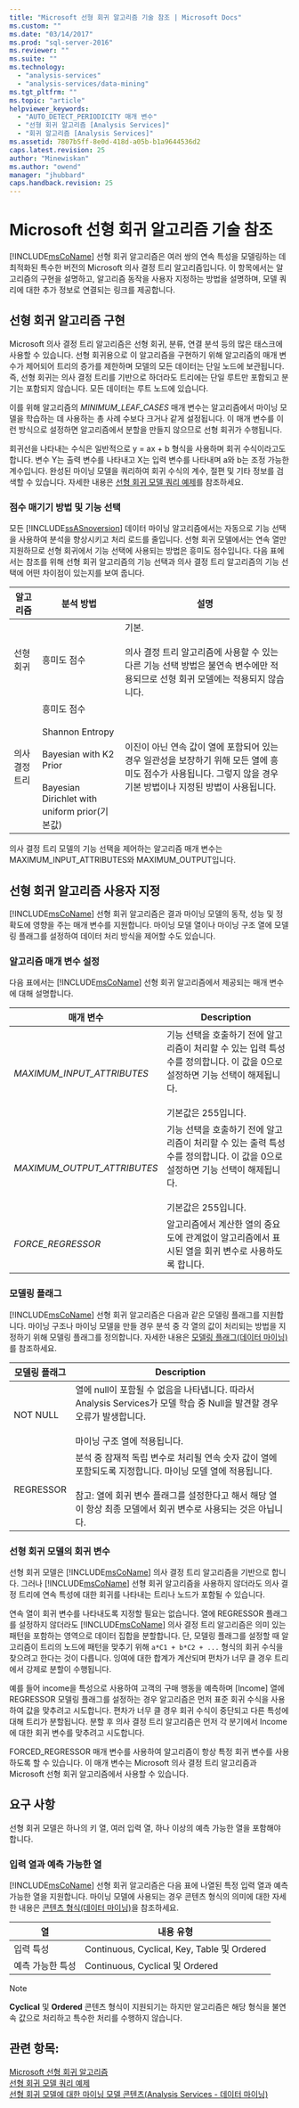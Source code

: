```yaml
---
title: "Microsoft 선형 회귀 알고리즘 기술 참조 | Microsoft Docs"
ms.custom: ""
ms.date: "03/14/2017"
ms.prod: "sql-server-2016"
ms.reviewer: ""
ms.suite: ""
ms.technology: 
  - "analysis-services"
  - "analysis-services/data-mining"
ms.tgt_pltfrm: ""
ms.topic: "article"
helpviewer_keywords: 
  - "AUTO_DETECT_PERIODICITY 매개 변수"
  - "선형 회귀 알고리즘 [Analysis Services]"
  - "회귀 알고리즘 [Analysis Services]"
ms.assetid: 7807b5ff-8e0d-418d-a05b-b1a9644536d2
caps.latest.revision: 25
author: "Minewiskan"
ms.author: "owend"
manager: "jhubbard"
caps.handback.revision: 25
---
```

# Microsoft 선형 회귀 알고리즘 기술 참조
  [!INCLUDE[msCoName](../../includes/msconame-md.md)] 선형 회귀 알고리즘은 여러 쌍의 연속 특성을 모델링하는 데 최적화된 특수한 버전의 Microsoft 의사 결정 트리 알고리즘입니다. 이 항목에서는 알고리즘의 구현을 설명하고, 알고리즘 동작을 사용자 지정하는 방법을 설명하며, 모델 쿼리에 대한 추가 정보로 연결되는 링크를 제공합니다.  
  
## 선형 회귀 알고리즘 구현  
 Microsoft 의사 결정 트리 알고리즘은 선형 회귀, 분류, 연결 분석 등의 많은 태스크에 사용할 수 있습니다. 선형 회귀용으로 이 알고리즘을 구현하기 위해 알고리즘의 매개 변수가 제어되어 트리의 증가를 제한하며 모델의 모든 데이터는 단일 노드에 보관됩니다. 즉, 선형 회귀는 의사 결정 트리를 기반으로 하더라도 트리에는 단일 루트만 포함되고 분기는 포함되지 않습니다. 모든 데이터는 루트 노드에 있습니다.  
  
 이를 위해 알고리즘의 *MINIMUM_LEAF_CASES* 매개 변수는 알고리즘에서 마이닝 모델을 학습하는 데 사용하는 총 사례 수보다 크거나 같게 설정됩니다. 이 매개 변수를 이런 방식으로 설정하면 알고리즘에서 분할을 만들지 않으므로 선형 회귀가 수행됩니다.  
  
 회귀선을 나타내는 수식은 일반적으로 y = ax + b 형식을 사용하며 회귀 수식이라고도 합니다. 변수 Y는 출력 변수를 나타내고 X는 입력 변수를 나타내며 a와 b는 조정 가능한 계수입니다. 완성된 마이닝 모델을 쿼리하여 회귀 수식의 계수, 절편 및 기타 정보를 검색할 수 있습니다. 자세한 내용은 [선형 회귀 모델 쿼리 예제](../../analysis-services/data-mining/linear-regression-model-query-examples.md)를 참조하세요.  
  
### 점수 매기기 방법 및 기능 선택  
 모든 [!INCLUDE[ssASnoversion](../../includes/ssasnoversion-md.md)] 데이터 마이닝 알고리즘에서는 자동으로 기능 선택을 사용하여 분석을 향상시키고 처리 로드를 줄입니다. 선형 회귀 모델에서는 연속 열만 지원하므로 선형 회귀에서 기능 선택에 사용되는 방법은 흥미도 점수입니다. 다음 표에서는 참조를 위해 선형 회귀 알고리즘의 기능 선택과 의사 결정 트리 알고리즘의 기능 선택에 어떤 차이점이 있는지를 보여 줍니다.  
  
|알고리즘|분석 방법|설명|  
|---------------|------------------------|--------------|  
|선형 회귀|흥미도 점수|기본.<br /><br /> 의사 결정 트리 알고리즘에 사용할 수 있는 다른 기능 선택 방법은 불연속 변수에만 적용되므로 선형 회귀 모델에는 적용되지 않습니다.|  
|의사 결정 트리|흥미도 점수<br /><br /> Shannon Entropy<br /><br /> Bayesian with K2 Prior<br /><br /> Bayesian Dirichlet with uniform prior(기본값)|이진이 아닌 연속 값이 열에 포함되어 있는 경우 일관성을 보장하기 위해 모든 열에 흥미도 점수가 사용됩니다. 그렇지 않을 경우 기본 방법이나 지정된 방법이 사용됩니다.|  
  
 의사 결정 트리 모델의 기능 선택을 제어하는 알고리즘 매개 변수는 MAXIMUM_INPUT_ATTRIBUTES와 MAXIMUM_OUTPUT입니다.  
  
## 선형 회귀 알고리즘 사용자 지정  
 [!INCLUDE[msCoName](../../includes/msconame-md.md)] 선형 회귀 알고리즘은 결과 마이닝 모델의 동작, 성능 및 정확도에 영향을 주는 매개 변수를 지원합니다. 마이닝 모델 열이나 마이닝 구조 열에 모델링 플래그를 설정하여 데이터 처리 방식을 제어할 수도 있습니다.  
  
### 알고리즘 매개 변수 설정  
 다음 표에서는 [!INCLUDE[msCoName](../../includes/msconame-md.md)] 선형 회귀 알고리즘에서 제공되는 매개 변수에 대해 설명합니다.  
  
|매개 변수|Description|  
|---------------|-----------------|  
|*MAXIMUM_INPUT_ATTRIBUTES*|기능 선택을 호출하기 전에 알고리즘이 처리할 수 있는 입력 특성 수를 정의합니다. 이 값을 0으로 설정하면 기능 선택이 해제됩니다.<br /><br /> 기본값은 255입니다.|  
|*MAXIMUM_OUTPUT_ATTRIBUTES*|기능 선택을 호출하기 전에 알고리즘이 처리할 수 있는 출력 특성 수를 정의합니다. 이 값을 0으로 설정하면 기능 선택이 해제됩니다.<br /><br /> 기본값은 255입니다.|  
|*FORCE_REGRESSOR*|알고리즘에서 계산한 열의 중요도에 관계없이 알고리즘에서 표시된 열을 회귀 변수로 사용하도록 합니다.|  
  
### 모델링 플래그  
 [!INCLUDE[msCoName](../../includes/msconame-md.md)] 선형 회귀 알고리즘은 다음과 같은 모델링 플래그를 지원합니다. 마이닝 구조나 마이닝 모델을 만들 경우 분석 중 각 열의 값이 처리되는 방법을 지정하기 위해 모델링 플래그를 정의합니다. 자세한 내용은 [모델링 플래그&#40;데이터 마이닝&#41;](../../analysis-services/data-mining/modeling-flags-data-mining.md)를 참조하세요.  
  
|모델링 플래그|Description|  
|-------------------|-----------------|  
|NOT NULL|열에 null이 포함될 수 없음을 나타냅니다. 따라서 Analysis Services가 모델 학습 중 Null을 발견할 경우 오류가 발생합니다.<br /><br /> 마이닝 구조 열에 적용됩니다.|  
|REGRESSOR|분석 중 잠재적 독립 변수로 처리될 연속 숫자 값이 열에 포함되도록 지정합니다. 마이닝 모델 열에 적용됩니다.<br /><br /> 참고: 열에 회귀 변수 플래그를 설정한다고 해서 해당 열이 항상 최종 모델에서 회귀 변수로 사용되는 것은 아닙니다.|  
  
### 선형 회귀 모델의 회귀 변수  
 선형 회귀 모델은 [!INCLUDE[msCoName](../../includes/msconame-md.md)] 의사 결정 트리 알고리즘을 기반으로 합니다. 그러나 [!INCLUDE[msCoName](../../includes/msconame-md.md)] 선형 회귀 알고리즘을 사용하지 않더라도 의사 결정 트리에 연속 특성에 대한 회귀를 나타내는 트리나 노드가 포함될 수 있습니다.  
  
 연속 열이 회귀 변수를 나타내도록 지정할 필요는 없습니다. 열에 REGRESSOR 플래그를 설정하지 않더라도 [!INCLUDE[msCoName](../../includes/msconame-md.md)] 의사 결정 트리 알고리즘은 의미 있는 패턴을 포함하는 영역으로 데이터 집합을 분할합니다. 단, 모델링 플래그를 설정할 때 알고리즘이 트리의 노드에 패턴을 맞추기 위해 `a*C1 + b*C2 + ...` 형식의 회귀 수식을 찾으려고 한다는 것이 다릅니다. 잉여에 대한 합계가 계산되며 편차가 너무 클 경우 트리에서 강제로 분할이 수행됩니다.  
  
 예를 들어 income을 특성으로 사용하여 고객의 구매 행동을 예측하며 [Income] 열에 REGRESSOR 모델링 플래그를 설정하는 경우 알고리즘은 먼저 표준 회귀 수식을 사용하여 값을 맞추려고 시도합니다. 편차가 너무 클 경우 회귀 수식이 중단되고 다른 특성에 대해 트리가 분할됩니다. 분할 후 의사 결정 트리 알고리즘은 먼저 각 분기에서 Income에 대한 회귀 변수를 맞추려고 시도합니다.  
  
 FORCED_REGRESSOR 매개 변수를 사용하여 알고리즘이 항상 특정 회귀 변수를 사용하도록 할 수 있습니다. 이 매개 변수는 Microsoft 의사 결정 트리 알고리즘과 Microsoft 선형 회귀 알고리즘에서 사용할 수 있습니다.  
  
## 요구 사항  
 선형 회귀 모델은 하나의 키 열, 여러 입력 열, 하나 이상의 예측 가능한 열을 포함해야 합니다.  
  
### 입력 열과 예측 가능한 열  
 [!INCLUDE[msCoName](../../includes/msconame-md.md)] 선형 회귀 알고리즘은 다음 표에 나열된 특정 입력 열과 예측 가능한 열을 지원합니다. 마이닝 모델에 사용되는 경우 콘텐츠 형식의 의미에 대한 자세한 내용은 [콘텐츠 형식&#40;데이터 마이닝&#41;](../../analysis-services/data-mining/content-types-data-mining.md)을 참조하세요.  
  
|열|내용 유형|  
|------------|-------------------|  
|입력 특성|Continuous, Cyclical, Key, Table 및 Ordered|  
|예측 가능한 특성|Continuous, Cyclical 및 Ordered|  
  
> [!NOTE]  
>  **Cyclical** 및 **Ordered** 콘텐츠 형식이 지원되기는 하지만 알고리즘은 해당 형식을 불연속 값으로 처리하고 특수한 처리를 수행하지 않습니다.  
  
## 관련 항목:  
 [Microsoft 선형 회귀 알고리즘](../../analysis-services/data-mining/microsoft-linear-regression-algorithm.md)   
 [선형 회귀 모델 쿼리 예제](../../analysis-services/data-mining/linear-regression-model-query-examples.md)   
 [선형 회귀 모델에 대한 마이닝 모델 콘텐츠&#40;Analysis Services - 데이터 마이닝&#41;](../../analysis-services/data-mining/mining-model-content-for-linear-regression-models-analysis-services-data-mining.md)  
  
  